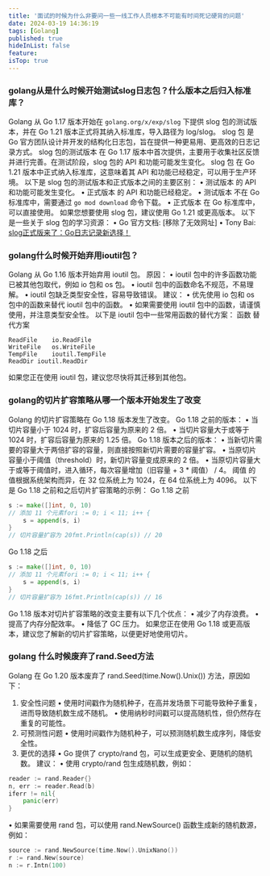 ```yaml
---
title: '面试的时候为什么非要问一些一线工作人员根本不可能有时间死记硬背的问题'
date: 2024-03-19 14:36:19
tags: [Golang]
published: true
hideInList: false
feature: 
isTop: true
---
```

### golang从是什么时候开始测试slog日志包？什么版本之后归入标准库？

Golang 从 Go 1.17 版本开始在 `golang.org/x/exp/slog` 下提供 slog 包的测试版本，并在 Go 1.21 版本正式将其纳入标准库，导入路径为 log/slog。
slog 包 是 Go 官方团队设计并开发的结构化日志包，旨在提供一种更易用、更高效的日志记录方式。
slog 包的测试版本 在 Go 1.17 版本中首次提供，主要用于收集社区反馈并进行完善。在测试阶段，slog 包的 API 和功能可能发生变化。
slog 包 在 Go 1.21 版本中正式纳入标准库，这意味着其 API 和功能已经稳定，可以用于生产环境。
以下是 slog 包的测试版本和正式版本之间的主要区别：
• 测试版本 的 API 和功能可能发生变化。
• 正式版本 的 API 和功能已经稳定。
• 测试版本 不在 Go 标准库中，需要通过 `go mod download` 命令下载。
• 正式版本 在 Go 标准库中，可以直接使用。
如果您想要使用 slog 包，建议使用 Go 1.21 或更高版本。
以下是一些关于 slog 包的学习资源：
• Go 官方文档: [移除了无效网址]
• Tony Bai: [slog正式版来了：Go日志记录新选择！](https://tonybai.com/2023/09/01/slog-a-new-choice-for-logging-in-go)

### golang什么时候开始弃用ioutil包？

Golang 从 Go 1.16 版本开始弃用 ioutil 包。
原因：
• ioutil 包中的许多函数功能已被其他包取代，例如 io 包和 os 包。
• ioutil 包中的函数命名不规范，不易理解。
• ioutil 包缺乏类型安全性，容易导致错误。
建议：
• 优先使用 io 包和 os 包中的函数来替代 ioutil 包中的函数。
• 如果需要使用 ioutil 包中的函数，请谨慎使用，并注意类型安全性。
以下是 ioutil 包中一些常用函数的替代方案：
函数	替代方案
```golang
ReadFile	io.ReadFile
WriteFile	os.WriteFile
TempFile	ioutil.TempFile
ReadDir	ioutil.ReadDir
```
如果您正在使用 ioutil 包，建议您尽快将其迁移到其他包。

### golang的切片扩容策略从哪一个版本开始发生了改变
Golang 的切片扩容策略在 Go 1.18 版本发生了改变。
Go 1.18 之前的版本：
• 当切片容量小于 1024 时，扩容后容量为原来的 2 倍。
• 当切片容量大于或等于 1024 时，扩容后容量为原来的 1.25 倍。
Go 1.18 版本之后的版本：
• 当新切片需要的容量大于两倍扩容的容量，则直接按照新切片需要的容量扩容。
• 当原切片容量小于阈值（threshold）时，新切片容量变成原来的 2 倍。
• 当原切片容量大于或等于阈值时，进入循环，每次容量增加（旧容量 + 3 * 阈值） / 4。
阈值 的值根据系统架构而异，在 32 位系统上为 1024，在 64 位系统上为 4096。
以下是 Go 1.18 之前和之后切片扩容策略的示例：
Go 1.18 之前
```Go
s := make([]int, 0, 10)
// 添加 11 个元素fori := 0; i < 11; i++ {
    s = append(s, i)
}
// 切片容量扩容为 20fmt.Println(cap(s)) // 20
```
Go 1.18 之后

```Go
s := make([]int, 0, 10)
// 添加 11 个元素fori := 0; i < 11; i++ {
    s = append(s, i)
}
// 切片容量扩容为 16fmt.Println(cap(s)) // 16
```
Go 1.18 版本对切片扩容策略的改变主要有以下几个优点：
• 减少了内存浪费。
• 提高了内存分配效率。
• 降低了 GC 压力。
如果您正在使用 Go 1.18 或更高版本，建议您了解新的切片扩容策略，以便更好地使用切片。

### golang 什么时候废弃了rand.Seed方法

Golang 在 Go 1.20 版本废弃了 rand.Seed(time.Now().Unix()) 方法，原因如下：
1. 安全性问题
• 使用时间戳作为随机种子，在高并发场景下可能导致种子重复，进而导致随机数生成不随机。
• 使用纳秒时间戳可以提高随机性，但仍然存在重复的可能性。
2. 可预测性问题
• 使用时间戳作为随机种子，可以预测随机数生成序列，降低安全性。
3. 更优的选择
• Go 提供了 crypto/rand 包，可以生成更安全、更随机的随机数。
建议：
• 使用 crypto/rand 包生成随机数，例如：
```Go
reader := rand.Reader{}
n, err := reader.Read(b)
iferr != nil{
    panic(err)
}
```
• 如果需要使用 rand 包，可以使用 rand.NewSource() 函数生成新的随机数源，例如：
```Go
source := rand.NewSource(time.Now().UnixNano())
r := rand.New(source)
n := r.Intn(100)
```